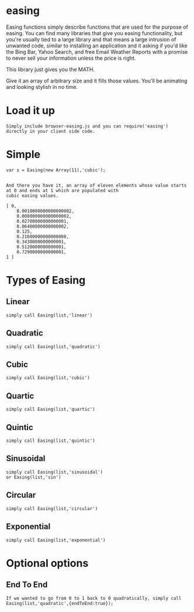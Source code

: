 easing
======

Easing functions simply describe functions that are used for the purpose of easing.
You can find many libraries that give you easing functionality, but you're usually tied to a large library and
that means a large intrusion of unwanted code, similar to installing an application and it asking if you'd like the Bing Bar, Yahoo Search, 
and free Email Weather Reports with a promise to never sell your information unless the price is right.

This library just gives you the MATH.

Give it an array of arbitrary size and it fills those values. You'll be animating and looking stylish in no time.

Load it up
==========
    
    Simply include browser-easing.js and you can require('easing') directly in your client side code.


Simple
======

    var x = Easing(new Array(11),'cubic');


    And there you have it, an array of eleven elements whose value starts at 0 and ends at 1 which are populated with
    cubic easing values.

    [ 0,
        0.0010000000000000002,
        0.008000000000000002,
        0.02700000000000001,
        0.06400000000000002,
        0.125,
        0.21600000000000008,
        0.3430000000000001,
        0.5120000000000001,
        0.7290000000000001,
    1 ]


Types of Easing
===============

Linear
------

    simply call Easing(list,'linear')

 
Quadratic
---------

    simply call Easing(list,'quadratic')

 
Cubic
-----

    simply call Easing(list,'cubic')

Quartic
-------

    simply call Easing(list,'quartic')

Quintic
-------

    simply call Easing(list,'quintic')


Sinusoidal
----------

    simply call Easing(list,'sinusoidal')
    or Easing(list,'sin')

Circular
--------
    
    simply call Easing(list,'circular')


Exponential
-----------
    
    simply call Easing(list,'exponential')



Optional options
================

End To End
----------

    If we wanted to go from 0 to 1 back to 0 quadratically, simply call Easing(list,'quadratic',{endToEnd:true});


